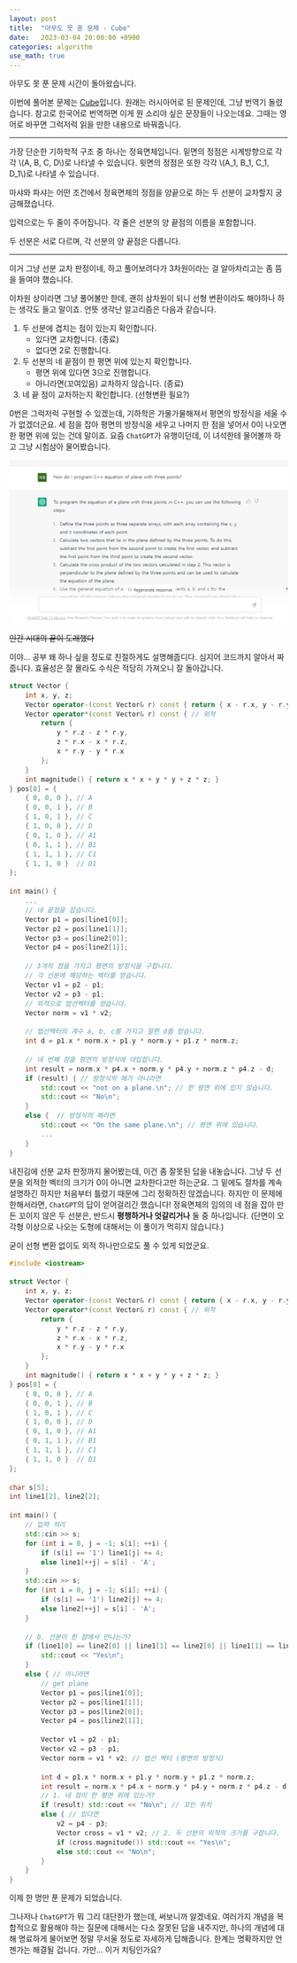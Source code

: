```yaml
---
layout: post
title:  "아무도 못 푼 문제 - Cube"
date:   2023-03-04 20:00:00 +0900
categories: algorithm
use_math: true
---
```


아무도 못 푼 문제 시간이 돌아왔습니다.

이번에 풀어본 문제는 [Cube][q]입니다. 원래는 러시아어로 된 문제인데, 그냥 번역기 돌렸습니다. 참고로 한국어로 번역하면 이게 뭔 소리야 싶은 문장들이 나오는데요. 그때는 영어로 바꾸면 그럭저럭 읽을 만한 내용으로 바꿔줍니다.

---

가장 단순한 기하학적 구조 중 하나는 정육면체입니다. 밑면의 정점은 시계방향으로 각각 \\(A, B, C, D\\)로 나타낼 수 있습니다. 윗면의 정점은 또한 각각 \\(A_1, B_1, C_1, D_1\\)로 나타낼 수 있습니다.

마샤와 파샤는 어떤 조건에서 정육면체의 정점을 양끝으로 하는 두 선분이 교차할지 궁금해졌습니다.

입력으로는 두 줄이 주어집니다. 각 줄은 선분의 양 끝점의 이름을 포함합니다.

두 선분은 서로 다르며, 각 선분의 양 끝점은 다릅니다.

---

이거 그냥 선분 교차 판정이네, 하고 풀어보려다가 3차원이라는 걸 알아차리고는 좀 뜸을 들여야 했습니다.

이차원 상이라면 그냥 풀어볼만 한데, 괜히 삼차원이 되니 선형 변환이라도 해야하나 하는 생각도 들고 말이죠. 언뜻 생각난 알고리즘은 다음과 같습니다.

1. 두 선분에 겹치는 점이 있는지 확인합니다.
	- 있다면 교차합니다. (종료)
	- 없다면 2로 진행합니다.
2. 두 선분의 네 끝점이 한 평면 위에 있는지 확인합니다. 
	- 평면 위에 있다면 3으로 진행합니다.
	- 아니라면(꼬여있음) 교차하지 않습니다. (종료)
3. 네 끝 점이 교차하는지 확인합니다. (선형변환 필요?)

0번은 그럭저럭 구현할 수 있겠는데, 기하학은 가물가물해져서 평면의 방정식을 세울 수가 없겠더군요. 세 점을 잡아 평면의 방정식을 세우고 나머지 한 점을 넣어서 0이 나오면 한 평면 위에 있는 건데 말이죠. 요즘 `ChatGPT`가 유행이던데, 이 녀석한테 물어볼까 하고 그냥 시험삼아 물어봤습니다.

![gpt](/assets/images/2023-03-04-q19970/gpt.png)

~~인간 시대의 끝이 도래했다~~

이야... 공부 왜 하나 싶을 정도로 친절하게도 설명해줍디다. 심지어 코드까지 알아서 짜줍니다. 효율성은 잘 몰라도 수식은 적당히 가져오니 잘 돌아갑니다.

```cpp
struct Vector { 
	int x, y, z;
	Vector operator-(const Vector& r) const { return { x - r.x, y - r.y, z - r.z }; }
	Vector operator*(const Vector& r) const { // 외적
		return {
			y * r.z - z * r.y,
			z * r.x - x * r.z,
			x * r.y - y * r.x
		};
	}
	int magnitude() { return x * x + y * y + z * z; }
} pos[8] = {
	{ 0, 0, 0 }, // A
	{ 0, 0, 1 }, // B
	{ 1, 0, 1 }, // C
	{ 1, 0, 0 }, // D
	{ 0, 1, 0 }, // A1
	{ 0, 1, 1 }, // B1
	{ 1, 1, 1 }, // C1
	{ 1, 1, 0 }  // D1
};

int main() {
	...
	// 네 끝점을 잡습니다.
	Vector p1 = pos[line1[0]];
	Vector p2 = pos[line1[1]];
	Vector p3 = pos[line2[0]];
	Vector p4 = pos[line2[1]];

	// 3개의 점을 가지고 평면의 방정식을 구합니다.
	// 각 선분에 해당하는 벡터를 얻습니다.
	Vector v1 = p2 - p1;
	Vector v2 = p3 - p1;
	// 외적으로 법선벡터를 얻습니다.
	Vector norm = v1 * v2;

	// 법선벡터의 계수 a, b, c를 가지고 절편 d를 얻습니다.
	int d = p1.x * norm.x + p1.y * norm.y + p1.z * norm.z;

	// 네 번째 점을 평면의 방정식에 대입합니다.
	int result = norm.x * p4.x + norm.y * p4.y + norm.z * p4.z - d;
	if (result) { // 방정식의 해가 아니라면
		std::cout << "not on a plane.\n"; // 한 평면 위에 있지 않습니다.
		std::cout << "No\n";
	}
	else {	// 방정식의 해라면
		std::cout << "On the same plane.\n"; // 평면 위에 있습니다.
		...
	}
}
```

내친김에 선분 교차 판정까지 물어봤는데, 이건 좀 잘못된 답을 내놓습니다. 그냥 두 선분을 외적한 벡터의 크기가 0이 아니면 교차한다고만 하는군요. 그 밑에도 절차를 계속 설명하긴 하지만 처음부터 틀렸기 때문에 그리 정확하진 않겠습니다. 하지만 이 문제에 한해서라면, `ChatGPT`의 답이 얻어걸리긴 했습니다! 정육면체의 임의의 네 점을 잡아 만든 꼬이지 않은 두 선분은, 반드시 **평행하거나 엇갈리거나** 둘 중 하나입니다. (단면이 오각형 이상으로 나오는 도형에 대해서는 이 풀이가 먹히지 않습니다.)

굳이 선형 변환 없이도 외적 하나만으로도 풀 수 있게 되었군요.

```cpp
#include <iostream>

struct Vector { 
	int x, y, z;
	Vector operator-(const Vector& r) const { return { x - r.x, y - r.y, z - r.z }; }
	Vector operator*(const Vector& r) const { // 외적
		return {
			y * r.z - z * r.y,
			z * r.x - x * r.z,
			x * r.y - y * r.x
		};
	}
	int magnitude() { return x * x + y * y + z * z; }
} pos[8] = {
	{ 0, 0, 0 }, // A
	{ 0, 0, 1 }, // B
	{ 1, 0, 1 }, // C
	{ 1, 0, 0 }, // D
	{ 0, 1, 0 }, // A1
	{ 0, 1, 1 }, // B1
	{ 1, 1, 1 }, // C1
	{ 1, 1, 0 }  // D1
};

char s[5];
int line1[2], line2[2];

int main() {
	// 입력 처리
	std::cin >> s;
	for (int i = 0, j = -1; s[i]; ++i) {
		if (s[i] == '1') line1[j] += 4;
		else line1[++j] = s[i] - 'A';
	}
	std::cin >> s;
	for (int i = 0, j = -1; s[i]; ++i) {
		if (s[i] == '1') line2[j] += 4;
		else line2[++j] = s[i] - 'A';
	}

	// 0. 선분이 한 점에서 만나는가?
	if (line1[0] == line2[0] || line1[1] == line2[0] || line1[1] == line2[0] || line1[1] == line2[1]) {
		std::cout << "Yes\n";
	}
	else { // 아니라면
		// get plane
		Vector p1 = pos[line1[0]];
		Vector p2 = pos[line1[1]];
		Vector p3 = pos[line2[0]];
		Vector p4 = pos[line2[1]];

		Vector v1 = p2 - p1;
		Vector v2 = p3 - p1;
		Vector norm = v1 * v2; // 법선 벡터 (평면의 방정식)

		int d = p1.x * norm.x + p1.y * norm.y + p1.z * norm.z;
		int result = norm.x * p4.x + norm.y * p4.y + norm.z * p4.z - d;
		// 1. 네 점이 한 평면 위에 있는가?
		if (result) std::cout << "No\n"; // 꼬인 위치
		else { // 있다면
			v2 = p4 - p3;
			Vector cross = v1 * v2; // 2. 두 선분의 외적의 크기를 구합니다.
			if (cross.magnitude()) std::cout << "Yes\n";
			else std::cout << "No\n";
		}
	}
}
```

이제 한 명만 푼 문제가 되었습니다.

그나저나 `ChatGPT`가 뭐 그리 대단한가 했는데, 써보니까 알겠네요. 여러가지 개념을 복합적으로 활용해야 하는 질문에 대해서는 다소 잘못된 답을 내주지만, 하나의 개념에 대해 명료하게 물어보면 정말 무서울 정도로 자세하게 답해줍니다. 한계는 명확하지만 언젠가는 해결될 겁니다. 가만... 이거 치팅인가요?

[q]:https://www.acmicpc.net/problem/19970